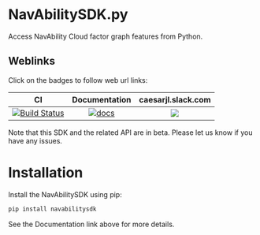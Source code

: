 # NavAbilitySDK.py

Access NavAbility Cloud factor graph features from Python.

## Weblinks

Click on the badges to follow web url links:

|  CI  |  Documentation  | caesarjl.slack.com |
|:----:|:---------------:|:------------------:|
| [![Build Status][sdk-py-ci-img]][sdk-py-ci-url] | [![docs][docs-shield]][sdk-py-docs-url] | [![][nva-slack-badge]][nva-slack] |

Note that this SDK and the related API are in beta. Please let us know if you have any issues.

# Installation

Install the NavAbilitySDK using pip:

```bash
pip install navabilitysdk
```

See the Documentation link above for more details.


[sdk-py-docs-url]: https://navability.github.io/NavAbilitySDK.py/
[docs-shield]: https://img.shields.io/badge/docs-latest-blue.svg
[sdk-py-ci-img]: https://github.com/NavAbility/NavAbilitySDK.py/actions/workflows/python-package.yml/badge.svg
[sdk-py-ci-url]: https://github.com/NavAbility/NavAbilitySDK.py/actions/workflows/python-package.yml
[nva-slack-badge]: https://img.shields.io/badge/Invite-Slack-green.svg?style=popout
[nva-slack]: https://join.slack.com/t/caesarjl/shared_invite/zt-ucs06bwg-y2tEbddwX1vR18MASnOLsw